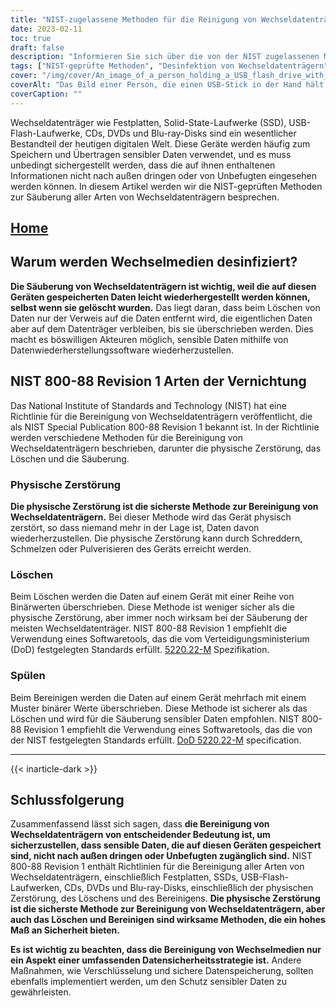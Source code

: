 ```yaml
---
title: "NIST-zugelassene Methoden für die Reinigung von Wechseldatenträgern"
date: 2023-02-11
toc: true
draft: false
description: "Informieren Sie sich über die von der NIST zugelassenen Methoden zur Bereinigung von Festplatten, SSDs, USB-Flash-Laufwerken, CDs, DVDs und Blu-ray-Disks, um sensible Daten vor unbefugtem Zugriff zu schützen."
tags: ["NIST-geprüfte Methoden", "Desinfektion von Wechseldatenträgern", "Festplattenlaufwerke", "SSDs", "USB-Sticks", "CDs", "DVDs", "Blu-ray-Disks", "Sicherheit der Daten", "Schutz von sensiblen Daten"]
cover: "/img/cover/An_image_of_a_person_holding_a_USB_flash_drive_with_a_shreder.png"
coverAlt: "Das Bild einer Person, die einen USB-Stick in der Hand hält, mit einem Schredder im Hintergrund"
coverCaption: ""
---
```


Wechseldatenträger wie Festplatten, Solid-State-Laufwerke (SSD), USB-Flash-Laufwerke, CDs, DVDs und Blu-ray-Disks sind ein wesentlicher Bestandteil der heutigen digitalen Welt. Diese Geräte werden häufig zum Speichern und Übertragen sensibler Daten verwendet, und es muss unbedingt sichergestellt werden, dass die auf ihnen enthaltenen Informationen nicht nach außen dringen oder von Unbefugten eingesehen werden können. In diesem Artikel werden wir die NIST-geprüften Methoden zur Säuberung aller Arten von Wechseldatenträgern besprechen.

## [Home](/cyber-security-career-playbook-start/)

## Warum werden Wechselmedien desinfiziert?

**Die Säuberung von Wechseldatenträgern ist wichtig, weil die auf diesen Geräten gespeicherten Daten leicht wiederhergestellt werden können, selbst wenn sie gelöscht wurden.** Das liegt daran, dass beim Löschen von Daten nur der Verweis auf die Daten entfernt wird, die eigentlichen Daten aber auf dem Datenträger verbleiben, bis sie überschrieben werden. Dies macht es böswilligen Akteuren möglich, sensible Daten mithilfe von Datenwiederherstellungssoftware wiederherzustellen.

## NIST 800-88 Revision 1 Arten der Vernichtung

Das National Institute of Standards and Technology (NIST) hat eine Richtlinie für die Bereinigung von Wechseldatenträgern veröffentlicht, die als NIST Special Publication 800-88 Revision 1 bekannt ist. In der Richtlinie werden verschiedene Methoden für die Bereinigung von Wechseldatenträgern beschrieben, darunter die physische Zerstörung, das Löschen und die Säuberung.

### Physische Zerstörung

**Die physische Zerstörung ist die sicherste Methode zur Bereinigung von Wechseldatenträgern.** Bei dieser Methode wird das Gerät physisch zerstört, so dass niemand mehr in der Lage ist, Daten davon wiederherzustellen. Die physische Zerstörung kann durch Schreddern, Schmelzen oder Pulverisieren des Geräts erreicht werden.

### Löschen

Beim Löschen werden die Daten auf einem Gerät mit einer Reihe von Binärwerten überschrieben. Diese Methode ist weniger sicher als die physische Zerstörung, aber immer noch wirksam bei der Säuberung der meisten Wechseldatenträger. NIST 800-88 Revision 1 empfiehlt die Verwendung eines Softwaretools, das die vom Verteidigungsministerium (DoD) festgelegten Standards erfüllt. [5220.22-M](https://simeononsecurity.com/articles/dod-5220.22-m-data-sanitization-summarized/) Spezifikation.

### Spülen

Beim Bereinigen werden die Daten auf einem Gerät mehrfach mit einem Muster binärer Werte überschrieben. Diese Methode ist sicherer als das Löschen und wird für die Säuberung sensibler Daten empfohlen. NIST 800-88 Revision 1 empfiehlt die Verwendung eines Softwaretools, das die von der NIST festgelegten Standards erfüllt. [DoD 5220.22-M](https://simeononsecurity.com/articles/dod-5220.22-m-data-sanitization-summarized/) specification.

__________________________________________
{{< inarticle-dark >}}
## Schlussfolgerung

Zusammenfassend lässt sich sagen, dass **die Bereinigung von Wechseldatenträgern von entscheidender Bedeutung ist, um sicherzustellen, dass sensible Daten, die auf diesen Geräten gespeichert sind, nicht nach außen dringen oder Unbefugten zugänglich sind.** NIST 800-88 Revision 1 enthält Richtlinien für die Bereinigung aller Arten von Wechseldatenträgern, einschließlich Festplatten, SSDs, USB-Flash-Laufwerken, CDs, DVDs und Blu-ray-Disks, einschließlich der physischen Zerstörung, des Löschens und des Bereinigens. **Die physische Zerstörung ist die sicherste Methode zur Bereinigung von Wechseldatenträgern, aber auch das Löschen und Bereinigen sind wirksame Methoden, die ein hohes Maß an Sicherheit bieten.**

**Es ist wichtig zu beachten, dass die Bereinigung von Wechselmedien nur ein Aspekt einer umfassenden Datensicherheitsstrategie ist.** Andere Maßnahmen, wie Verschlüsselung und sichere Datenspeicherung, sollten ebenfalls implementiert werden, um den Schutz sensibler Daten zu gewährleisten.

